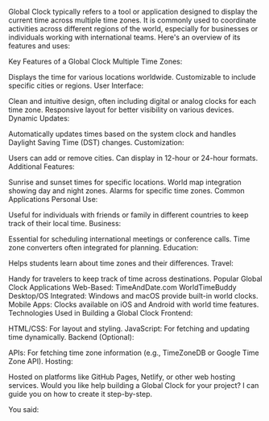  Global Clock typically refers to a tool or application designed to display the current time across multiple time zones. It is commonly used to coordinate activities across different regions of the world, especially for businesses or individuals working with international teams. Here's an overview of its features and uses:

Key Features of a Global Clock
Multiple Time Zones:

Displays the time for various locations worldwide.
Customizable to include specific cities or regions.
User Interface:

Clean and intuitive design, often including digital or analog clocks for each time zone.
Responsive layout for better visibility on various devices.
Dynamic Updates:

Automatically updates times based on the system clock and handles Daylight Saving Time (DST) changes.
Customization:

Users can add or remove cities.
Can display in 12-hour or 24-hour formats.
Additional Features:

Sunrise and sunset times for specific locations.
World map integration showing day and night zones.
Alarms for specific time zones.
Common Applications
Personal Use:

Useful for individuals with friends or family in different countries to keep track of their local time.
Business:

Essential for scheduling international meetings or conference calls.
Time zone converters often integrated for planning.
Education:

Helps students learn about time zones and their differences.
Travel:

Handy for travelers to keep track of time across destinations.
Popular Global Clock Applications
Web-Based:
TimeAndDate.com
WorldTimeBuddy
Desktop/OS Integrated:
Windows and macOS provide built-in world clocks.
Mobile Apps:
Clocks available on iOS and Android with world time features.
Technologies Used in Building a Global Clock
Frontend:

HTML/CSS: For layout and styling.
JavaScript: For fetching and updating time dynamically.
Backend (Optional):

APIs: For fetching time zone information (e.g., TimeZoneDB or Google Time Zone API).
Hosting:

Hosted on platforms like GitHub Pages, Netlify, or other web hosting services.
Would you like help building a Global Clock for your project? I can guide you on how to create it step-by-step.






You said:
